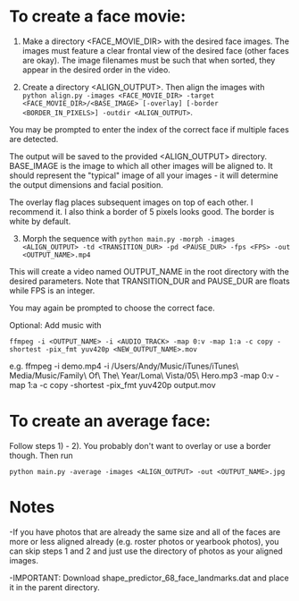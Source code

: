 To create a face movie:
================================

1) Make a directory <FACE_MOVIE_DIR> with the desired face images. The images must feature a clear frontal view of the desired face (other faces are okay). The image filenames must be such that when sorted, they appear in the desired order in the video.

2) Create a directory <ALIGN_OUTPUT>. Then align the images with `python align.py -images <FACE_MOVIE_DIR> -target <FACE_MOVIE_DIR>/<BASE_IMAGE> [-overlay] [-border <BORDER_IN_PIXELS>] -outdir <ALIGN_OUTPUT>`.

You may be prompted to enter the index of the correct face if multiple faces are detected.

The output will be saved to the provided <ALIGN_OUTPUT> directory. BASE_IMAGE is the image to which all other images will be aligned to. It should represent the "typical" image of all your images - it will determine the output dimensions and facial position.

The overlay flag places subsequent images on top of each other. I recommend it. I also think a border of 5 pixels looks good. The border is white by default.

3) Morph the sequence with `python main.py -morph -images <ALIGN_OUTPUT> -td <TRANSITION_DUR> -pd <PAUSE_DUR> -fps <FPS> -out <OUTPUT_NAME>.mp4`

This will create a video named OUTPUT_NAME in the root directory with the desired parameters. Note that TRANSITION_DUR and PAUSE_DUR are floats while FPS is an integer. 

You may again be prompted to choose the correct face.


Optional: Add music with

`ffmpeg -i <OUTPUT_NAME> -i <AUDIO_TRACK> -map 0:v -map 1:a -c copy -shortest -pix_fmt yuv420p <NEW_OUTPUT_NAME>.mov`

e.g. 
ffmpeg -i demo.mp4 -i /Users/Andy/Music/iTunes/iTunes\ Media/Music/Family\ Of\ The\ Year/Loma\ Vista/05\ Hero.mp3 -map 0:v -map 1:a -c copy -shortest -pix_fmt yuv420p output.mov


To create an average face:
================================

Follow steps 1) - 2). You probably don't want to overlay or use a border though. Then run

`python main.py -average -images <ALIGN_OUTPUT> -out <OUTPUT_NAME>.jpg`


Notes
================================

-If you have photos that are already the same size and all of the faces are more or less aligned already (e.g. roster photos or yearbook photos), you can skip steps 1 and 2 and just use the directory of photos as your aligned images.

-IMPORTANT: Download shape_predictor_68_face_landmarks.dat and place it in the parent directory. 

